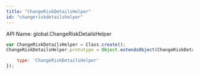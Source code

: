 ```yaml
---
title: "ChangeRiskDetailsHelper"
id: "changeriskdetailshelper"
---
```


API Name: global.ChangeRiskDetailsHelper

```js
var ChangeRiskDetailsHelper = Class.create();
ChangeRiskDetailsHelper.prototype = Object.extendsObject(ChangeRiskDetailsHelperSNC, {

    type: 'ChangeRiskDetailsHelper'
});
```